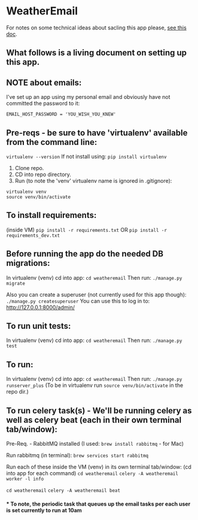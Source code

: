 # WeatherEmail

For notes on some technical ideas about sacling this app please, [see this doc](./doc/notes.md).

## What follows is a living document on setting up this app.

## NOTE about emails:
I've set up an app using my personal email and obviously have not committed the password to it:

`EMAIL_HOST_PASSWORD = 'YOU_WISH_YOU_KNEW'`

## Pre-reqs - be sure to have 'virtualenv' available from the command line:
`virtualenv --version`
If not install using:
`pip install virtualenv`

1. Clone repo.
2. CD into repo directory.
3. Run (to note the 'venv' virtualenv name is ignored in .gitignore):
```
virtualenv venv
source venv/bin/activate
```

## To install requirements:
(inside VM)
`pip install -r requirements.txt` OR `pip install -r requirements_dev.txt`


## Before running the app do the needed DB migrations:
In virtualenv (venv) cd into app:
`cd weatheremail`
Then run:
`./manage.py migrate`

Also you can create a superuser (not currently used for this app though):
`./manage.py createsuperuser`
You can use this to log in to:
http://127.0.0.1:8000/admin/


## To run unit tests:
In virtualenv (venv) cd into app:
`cd weatheremail`
Then run:
`./manage.py test`


## To run:
In virtualenv (venv) cd into app:
`cd weatheremail`
Then run:
`./manage.py runserver_plus`
(To be in virtualenv run `source venv/bin/activate` in the repo dir.)


## To run celery task(s) - We'll be running celery as well as celery beat (each in their own terminal tab/window):

Pre-Req. - RabbitMQ installed (I used: `brew install rabbitmq` - for Mac)

Run rabbitmq (in terminal):
`brew services start rabbitmq`

Run each of these inside the VM (venv) in its own terminal tab/window:
(cd into app for each command)
`cd weatheremail`
`celery -A weatheremail worker -l info`

`cd weatheremail`
`celery -A weatheremail beat`

#### * To note, the periodic task that queues up the email tasks per each user is set currently to run at 10am

